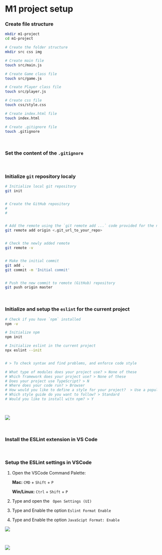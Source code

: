# M1 project setup



### Create file structure



```bash
mkdir m1-project 
cd m1-project

# Create the folder structure
mkdir src css img

# Create main file
touch src/main.js

# Create Game class file
touch src/game.js

# Create Player class file
touch src/player.js

# Create css file
touch css/style.css

# Create index.html file
touch index.html

# Create .gitignore file
touch .gitignore
```





<br>

### Set the content of the `.gitignore`



<br>



### Initialize `git` repository localy

```bash
# Initialize local git repository
git init


# Create the GitHub repository
#
#


# Add the remote using the `git remote add ...` code provided for the new GitHub repo
git remote add origin <.git_url_to_your_repo>


# Check the newly added remote
git remote -v


# Make the initial commit
git add .
git commit -m 'Initial commit'


# Push the new commit to remote (GitHub) repository
git push origin master

```





<br>





### Initialize and setup the `eslint` for the current project

```bash
# Check if you have `npm` installed
npm -v

# Initialize npm
npm init

# Initialize eslint in the current project
npx eslint --init


# > To check syntax and find problems, and enforce code style

# What type of modules does your project use? > None of these
# Which framework does your project use? > None of these
# Does your project use TypeScript? > N
# Where does your code run? > Browser
# How would you like to define a style for your project?  > Use a popular style guide
# Which style guide do you want to follow? > Standard
# Would you like to install witn npm? > Y

```



<br>



![](https://i.imgur.com/Kk41Lfo.png)



<br>



### Install the ESLint extension in VS Code





<br>



### Setup the ESLint settings in VSCode

1. Open the VSCode Command Palette:

   **Mac:**   `CMD` + `Shift` + `P`  

   **Win/Linux:**   `Ctrl` + `Shift` + `P` 

   

2. Type and open the  ` Open Settings (UI)`

3. Type and Enable the option `Eslint Format Enable`

4. Type and Enable the option `JavaScipt Format: Enable`



![](https://i.imgur.com/sf5NhNR.png)





<br>



![](https://i.imgur.com/wOoauaS.png)

